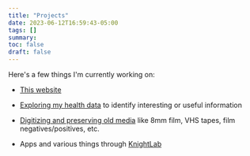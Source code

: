```yaml
---
title: "Projects"
date: 2023-06-12T16:59:43-05:00
tags: []
summary:
toc: false
draft: false
---
```


Here's a few things I'm currently working on:

- [This website](/tools/)

- [Exploring my health data](http://www.markwk.com/data-analysis-for-apple-health.html) to identify interesting or useful information

- [Digitizing and preserving old media](https://knightlab.film/) like 8mm film, VHS tapes, film negatives/positives, etc.

- Apps and various things through [KnightLab](https://knightlab.co)